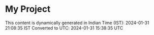 # My Project

This content is dynamically generated in Indian Time (IST): 2024-01-31 21:08:35 IST
Converted to UTC: 2024-01-31 15:38:35 UTC

